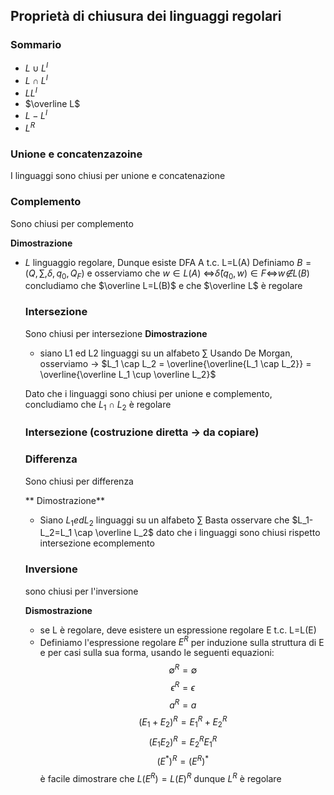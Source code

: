 ## Proprietà di chiusura dei linguaggi regolari
### Sommario
- $L \cup L^I$
- $L \cap L^I$
- $LL^I$
- $\overline L$
- $L - L^I$
- $L^R$

### Unione e concatenzazoine
 I linguaggi sono chiusi per unione e concatenazione

### Complemento
Sono chiusi per complemento

**Dimostrazione**
- $L$ linguaggio regolare,
	Dunque esiste DFA A t.c. L=L(A)
	Definiamo $B=(Q,\sum,\delta,q_0,Q_F)$ e osserviamo che $w \in L(A)$ <=>$\hat\delta(q_0,w) \in F$<=>$w \not∈ L(B)$
	concludiamo che $\overline L=L(B)$ e che $\overline L$ è regolare
	
	### Intersezione
	Sono chiusi per intersezione
	**Dimostrazione**
	- siano L1 ed L2 linguaggi su un alfabeto $\sum$
	Usando De Morgan, osserviamo -> $L_1 \cap L_2 = \overline{\overline{L_1 \cap L_2}} = \overline{\overline L_1 \cup \overline L_2}$
	 
	 Dato che i linguaggi sono chiusi per unione e complemento, concludiamo che $L_1 \cap L_2$ è regolare
	
	### Intersezione (costruzione diretta -> da copiare)
	
	### Differenza
	Sono chiusi per differenza
	
	** Dimostrazione**
	- Siano $L_1 ed L_2$ linguaggi su un alfabeto $\sum$
	Basta osservare che $L_1-L_2=L_1 \cap \overline L_2$ dato che i linguaggi sono chiusi rispetto intersezione ecomplemento
	
	### Inversione
	sono chiusi per l'inversione
	
	**Dismostrazione**
	- se L è regolare, deve esistere un espressione regolare E t.c. L=L(E)
	- Definiamo l'espressione regolare $E^R$ per induzione sulla struttura di E e per casi sulla sua forma, usando le seguenti equazioni: 
$$\emptyset^R = \emptyset $$
$$\epsilon^R = \epsilon $$
$$a^R = a $$
$$(E_1+E_2)^R=E_1^R+E_2^R$$
$$(E_1E_2)^R=E_2^RE_1^R $$
$$(E^*)^R=(E^R)^* $$
		è facile dimostrare che $L(E^R)=L(E)^R$ dunque $L^R$ è regolare
		